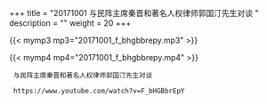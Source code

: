 +++
title = "20171001  与民阵主席秦晋和著名人权律师郭国汀先生对谈 "
description = ""
weight = 20
+++

{{< mymp3 mp3="20171001_f_bhgbbrepy.mp3" >}}

{{< mymp4 mp4="20171001_f_bhgbbrepy.mp4" >}}

     与民阵主席秦晋和著名人权律师郭国汀先生对谈 
     
     https://www.youtube.com/watch?v=F_bHGBbrEpY 
